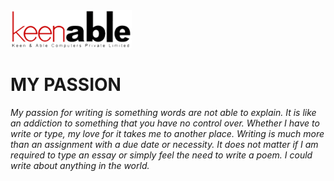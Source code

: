 <img src="keen.jpeg" alt="keen & computers">


# MY PASSION
<p> <i> My passion for writing is something words are not able to explain. It is like an addiction to something that you have no control over. Whether I have to write or type, my love for it takes me to another place. Writing is much more than an assignment with a due date or necessity. It does not matter if I am required to type an essay or simply feel the need to write a poem. I could write about anything in the world. </p>
